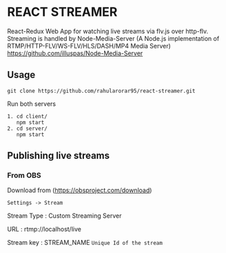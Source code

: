 # REACT STREAMER

React-Redux Web App for watching live streams via flv.js over http-flv.<br/>
Streaming is handled by Node-Media-Server (A Node.js implementation of RTMP/HTTP-FLV/WS-FLV/HLS/DASH/MP4 Media Server)<br/>
https://github.com/illuspas/Node-Media-Server
## Usage
```
git clone https://github.com/rahularorar95/react-streamer.git
```
Run both servers

```
1. cd client/
   npm start
2. cd server/
   npm start
```

## Publishing live streams
### From OBS 
Download from (https://obsproject.com/download)
```
Settings -> Stream
```

Stream Type : Custom Streaming Server

URL : rtmp://localhost/live

Stream key : STREAM_NAME  ```Unique Id of the stream```
